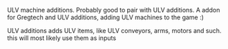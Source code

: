 ULV machine additions. Probably good to pair with ULV additions.
A addon for Gregtech and ULV additions, adding ULV machines to the game :)

ULV additions adds ULV items, like ULV conveyors, arms, motors and such. this will most likely use them as inputs
